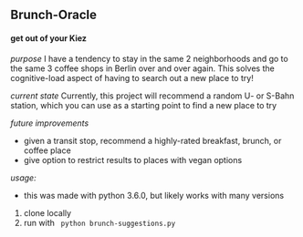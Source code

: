 ## Brunch-Oracle
#### get out of your Kiez


*purpose*
I have a tendency to stay in the same 2 neighborhoods and go to the same 3 coffee shops in Berlin over and over again. This solves the cognitive-load aspect of having to search out a new place to try!

*current state*
Currently, this project will recommend a random U- or S-Bahn station, which you can use as a starting point to find a new place to try

*future improvements*
- given a transit stop, recommend a highly-rated breakfast, brunch, or coffee place
- give option to restrict results to places with vegan options

*usage:*
- this was made with python 3.6.0, but likely works with many versions
1. clone locally
2. run with ``` python brunch-suggestions.py```
